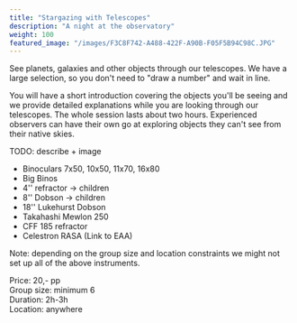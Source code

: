 ```yaml
---
title: "Stargazing with Telescopes"
description: "A night at the observatory"
weight: 100
featured_image: "/images/F3C8F742-A488-422F-A90B-F05F5B94C98C.JPG"
---
```


See planets, galaxies and other objects through our telescopes. We have a large selection, so you don't need to "draw a number" and wait in line.

You will have a short introduction covering the objects you'll be seeing and we provide detailed explanations while you are looking through our telescopes.
The whole session lasts about two hours. 
Experienced observers can have their own go at exploring objects they can't see from their native skies.
<!--more-->

TODO: describe + image

- Binoculars 7x50, 10x50, 11x70, 16x80
- Big Binos
- 4'' refractor -> children
- 8'' Dobson -> children
- 18'' Lukehurst Dobson
- Takahashi Mewlon 250
- CFF 185 refractor
- Celestron RASA (Link to EAA)

Note: depending on the group size and location constraints we might not set up all of the above instruments.

Price: 20,- pp  
Group size: minimum 6   
Duration: 2h-3h  
Location: anywhere  
